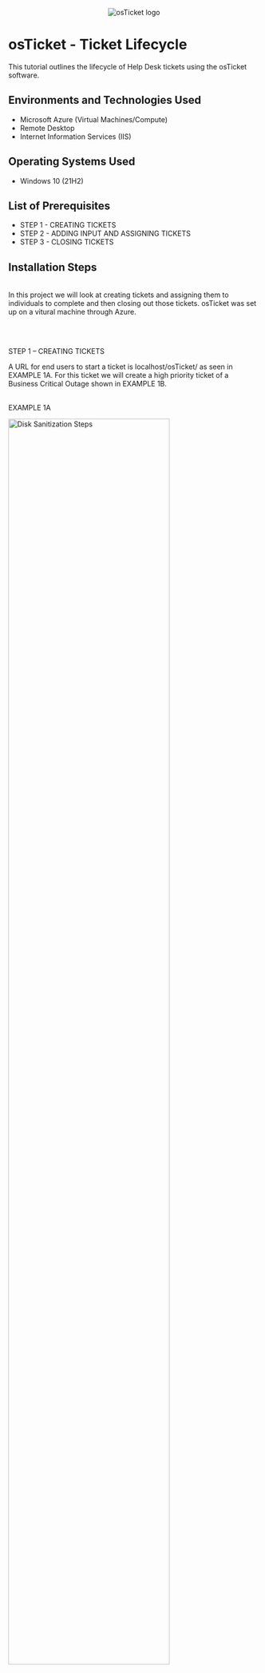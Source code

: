 <p align="center">
<img src="https://i.imgur.com/Clzj7Xs.png" alt="osTicket logo"/>
</p>

<h1>osTicket - Ticket Lifecycle</h1>
This tutorial outlines the lifecycle of Help Desk tickets using the osTicket software.

<h2>Environments and Technologies Used</h2>

- Microsoft Azure (Virtual Machines/Compute)
- Remote Desktop
- Internet Information Services (IIS)

<h2>Operating Systems Used </h2>

- Windows 10</b> (21H2)

<h2>List of Prerequisites</h2>

- STEP 1 - CREATING TICKETS
- STEP 2 - ADDING INPUT AND ASSIGNING TICKETS
- STEP 3 - CLOSING TICKETS

<h2>Installation Steps</h2>
</p>
<p>
<br />
In this project we will look at creating tickets and assigning them to individuals to complete and then closing out those tickets. osTicket was set up on a vitural machine through Azure.
</p>
<p>
<br />
</p>
<p>
<br />
STEP 1 – CREATING TICKETS
<p>
A URL for end users to start a ticket is localhost/osTicket/ as seen in EXAMPLE 1A. For this ticket we will create a high priority ticket of a Business Critical Outage shown in EXAMPLE 1B.
<p>
<br />
EXAMPLE 1A
<p>
<img src="https://i.imgur.com/FrdYxRE.png" height="80%" width="80%" alt="Disk Sanitization Steps"/>
</p>
<p>
<br />
</p>
EXAMPLE 1B
<img src="https://i.imgur.com/zBd1eoD.png" height="80%" width="80%" alt="Disk Sanitization Steps"/>
</p>
<p>
<br />
Additionally, two other tickets were created for this project. One is a General Inquiry from Matt Hershey and System Issues logging into Adobe by Heidi Sanders, see EXAMPLE 1C.
</p>
<br />
EXAMPLE 1C
<img src="https://i.imgur.com/xBBZHqL.png" height="80%" width="80%" alt="Disk Sanitization Steps"/>
</p>
<p>
<br />
STEP 2 – ADDING INPUT AND ASSIGNING TICKETS
</p>
<br />
On the "Tickets" tab shown in EXAMPLE 2A we are able to edit the created ticket setting the priority, department, SLA Plan, etc. All edits to the ticket are logged in the ticket thread until it is closed out.
</p>
<br />
EXAMPLE 2A
<p>
<img src="https://i.imgur.com/EPsgYzW.png" height="80%" width="80%" alt="Disk Sanitization Steps"/>
</p>
<p>
See below that the ticket was transferred to myself (Michael Bibelheimer) however there is an alert due to this ticket not being addressed faster due to the SLA set for SEV-A and is “Marked overdue!”. Additionally, you can view the input items for anyone who opens the ticket to provide any additional comments.
</p>
<br />
EXAMPLE 2B
<img src="https://i.imgur.com/WgbXK6m.png" height="80%" width="80%" alt="Disk Sanitization Steps"/>
</p>
<p>
When the tickets have been assigned, along with priority designation we will have osTicket displaying the following as showing in EXAMPLE 2C. Note "Priority" and "Assigned To" column in contrast to EXAMPLE 1C.
</p>
<br />
EXAMPLE 2C
<img src="https://i.imgur.com/Aum1jNu.png" height="80%" width="80%" alt="Disk Sanitization Steps"/>
</p>
<br />
</p>
<p>
STEP 3 – CLOSING TICKETS
</p>
<br />
Logging in as Jane Doe, we see that she has been assigned the ticket “When Are We Getting a Hardware Refresh”. When she logs into the tickets that are assigned to her she is able to open and add comments. After she emails Matt Hershey about the status, she replies to the ticket and then selects “Resolved”. Later Michael finally closes out the ticket. We can see all activity pertaining to this ticket in EXAMPLE 3A
</p>
<br />
EXAMPLE 3A
<p>
<img src="https://i.imgur.com/LqQ4Z5T.png" height="80%" width="80%" alt="Disk Sanitization Steps"/>
</p>
<p>

</p>
<br />
END OF TUTORIAL
